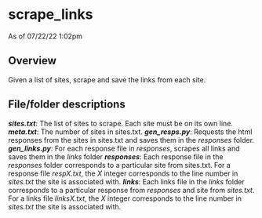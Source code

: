 # scrape_links

As of 07/22/22 1:02pm

## Overview 

Given a list of sites, scrape and save the links from each site.

## File/folder descriptions

***sites.txt***: The list of sites to scrape. Each site must be on its own line.
***meta.txt***: The number of sites in sites.txt.
***gen_resps.py***: Requests the html responses from the sites in sites.txt and saves them in the *responses* folder.
***gen_links.py***: For each response file in *responses*, scrapes all links and saves them in the *links* folder
***responses***: Each response file in the *responses* folder corresponds to a particular site from sites.txt. For a response file *respX.txt*, the *X* integer corresponds to the line number in *sites.txt* the site is associated with.
***links***: Each links file in the *links* folder corresponds to a particular response from *responses* and site from *sites.txt*. For a links file *linksX.txt*, the *X* integer corresponds to the line number in *sites.txt* the site is associated with.


